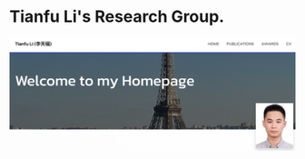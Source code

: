 # Tianfu Li's Research Group.

[![Screenshot of the Website](https://github.com/HazeDT/TianfuLi.github.io/blob/master/screenshot.jpg)](https://hazedt.github.io/TianfuLi.github.io/)


